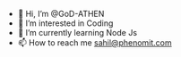 - 👋 Hi, I’m @GoD-ATHEN
- 👀 I’m interested in Coding
- 🌱 I’m currently learning Node Js
- 📫 How to reach me sahil@phenomit.com

<!---
GoD-ATHEN/GoD-ATHEN is a ✨ special ✨ repository because its `README.md` (this file) appears on your GitHub profile.
You can click the Preview link to take a look at your changes.- 💞️ I’m looking to collaborate on ...DUNNO
--->
